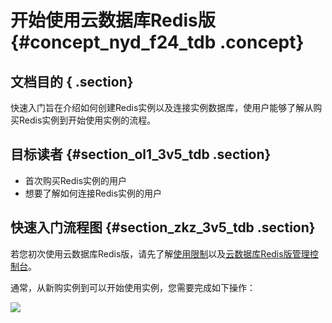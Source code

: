 # 开始使用云数据库Redis版 {#concept_nyd_f24_tdb .concept}

## 文档目的 { .section}

快速入门旨在介绍如何创建Redis实例以及连接实例数据库，使用户能够了解从购买Redis实例到开始使用实例的流程。

## 目标读者 {#section_ol1_3v5_tdb .section}

-   首次购买Redis实例的用户
-   想要了解如何连接Redis实例的用户

## 快速入门流程图 {#section_zkz_3v5_tdb .section}

若您初次使用云数据库Redis版，请先了解[使用限制](intl.zh-CN/快速入门/使用限制.md#)以及[云数据库Redis版管理控制台](intl.zh-CN/快速入门/云数据库Redis版管理控制台.md#)。

通常，从新购实例到可以开始使用实例，您需要完成如下操作：

![](http://static-aliyun-doc.oss-cn-hangzhou.aliyuncs.com/assets/img/3121/15471716516124_zh-CN.png)

